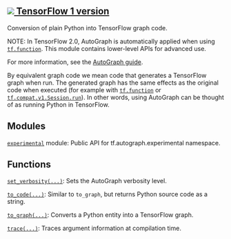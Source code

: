 [ ![](https://tensorflow.google.cn/images/tf_logo_32px.png) TensorFlow 1
version](/versions/r1.15/api_docs/python/tf/autograph)  
---  
  
Conversion of plain Python into TensorFlow graph code.

NOTE: In TensorFlow 2.0, AutoGraph is automatically applied when using
[`tf.function`](https://tensorflow.google.cn/api_docs/python/tf/function).
This module contains lower-level APIs for advanced use.

For more information, see the [AutoGraph
guide](https://tensorflow.google.cn/guide/autograph).

By equivalent graph code we mean code that generates a TensorFlow graph when
run. The generated graph has the same effects as the original code when
executed (for example with
[`tf.function`](https://tensorflow.google.cn/api_docs/python/tf/function) or
[`tf.compat.v1.Session.run`](https://tensorflow.google.cn/api_docs/python/tf/compat/v1/Session#run)).
In other words, using AutoGraph can be thought of as running Python in
TensorFlow.

## Modules

[`experimental`](https://tensorflow.google.cn/api_docs/python/tf/autograph/experimental)
module: Public API for tf.autograph.experimental namespace.

## Functions

[`set_verbosity(...)`](https://tensorflow.google.cn/api_docs/python/tf/autograph/set_verbosity):
Sets the AutoGraph verbosity level.

[`to_code(...)`](https://tensorflow.google.cn/api_docs/python/tf/autograph/to_code):
Similar to `to_graph`, but returns Python source code as a string.

[`to_graph(...)`](https://tensorflow.google.cn/api_docs/python/tf/autograph/to_graph):
Converts a Python entity into a TensorFlow graph.

[`trace(...)`](https://tensorflow.google.cn/api_docs/python/tf/autograph/trace):
Traces argument information at compilation time.

